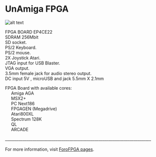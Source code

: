 # UnAmiga FPGA

![alt text](https://vignette.wikia.nocookie.net/unamiga/images/0/04/Photo_2018-07-23_22-51-46.jpg)

FPGA BOARD EP4CE22 <BR>
SDRAM 256Mbit <BR>
SD socket.<BR>
PS/2 Keyboard.<BR>
PS/2 mouse.<BR>
2X Joystick Atari.<BR>
JTAG input for USB Blaster.<BR>
VGA output.<BR> 
3.5mm female jack for audio stereo output.<BR> 
DC input 5V , microUSB and jack 5.5mm X 2.1mm<BR>

FPGA Board with available cores:<BR>
&nbsp;&nbsp;&nbsp;&nbsp;	Amiga AGA<BR>
&nbsp;&nbsp;&nbsp;&nbsp;	MSX2+<BR>
&nbsp;&nbsp;&nbsp;&nbsp;	PC Next186<BR>
&nbsp;&nbsp;&nbsp;&nbsp;	FPGAGEN (Megadrive)<BR>
&nbsp;&nbsp;&nbsp;&nbsp;	Atari800XL<BR>
&nbsp;&nbsp;&nbsp;&nbsp;	Spectrum 128K<BR>
&nbsp;&nbsp;&nbsp;&nbsp;	QL<BR>
&nbsp;&nbsp;&nbsp;&nbsp;	ARCADE<BR>
	

___________________________________________________________________________<BR><BR>
For more information, visit [ForoFPGA pages](http://unamiga.forofpga.es).<BR>
